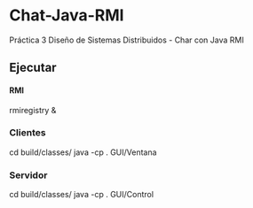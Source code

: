 # Chat-Java-RMI
Práctica 3 Diseño de Sistemas Distribuidos - Char con Java RMI


## Ejecutar

#### RMI  
rmiregistry & 

### Clientes  
cd build/classes/ 
java -cp . GUI/Ventana  

### Servidor  
cd build/classes/ 
java -cp . GUI/Control  

